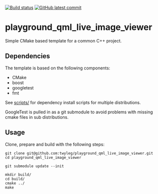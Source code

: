 [![Build status](https://github.com/twyleg/playground_qml_live_image_viewer/actions/workflows/unit_tests.yaml/badge.svg)]()
[![GitHub latest commit](https://badgen.net/github/last-commit/twyleg/playground_qml_live_image_viewer)](https://GitHub.com/twyleg/playground_qml_live_image_viewer/commit/)

# playground_qml_live_image_viewer

Simple CMake based template for a common C++ project.

## Dependencies

The template is based on the following components:

* CMake
* boost
* googletest
* fmt

See [scripts/](https://github.com/twyleg/playground_qml_live_image_viewer/tree/master/scripts) for dependency install scripts for multiple distributions.

GoogleTest is pulled in as a git submodule to avoid problems with missing cmake files in sub distributions.

## Usage

Clone, prepare and build with the following steps:

	git clone git@github.com:twyleg/playground_qml_live_image_viewer.git
	cd playground_qml_live_image_viewer

	git submodule update --init
	
	mkdir build/
	cd build/
	cmake ../
	make


